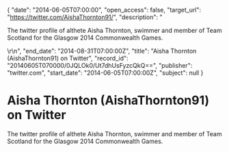 {
  "date": "2014-06-05T07:00:00", 
  "open_access": false, 
  "target_url": "https://twitter.com/AishaThornton91/", 
  "description": "<p>The twitter profile of althete Aisha Thornton, swimmer and member of Team Scotland for the Glasgow 2014 Commonwealth Games.</p>\r\n", 
  "end_date": "2014-08-31T07:00:00Z", 
  "title": "Aisha Thornton (AishaThornton91) on Twitter", 
  "record_id": "20140605T070000/0JQLOk0/Ut7dhUsFyzcQkQ==", 
  "publisher": "twitter.com", 
  "start_date": "2014-06-05T07:00:00Z", 
  "subject": null
}

# Aisha Thornton (AishaThornton91) on Twitter

<p>The twitter profile of althete Aisha Thornton, swimmer and member of Team Scotland for the Glasgow 2014 Commonwealth Games.</p>
